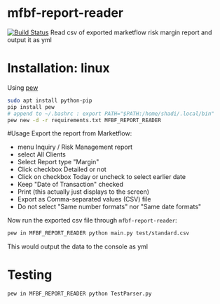 # mfbf-report-reader
[![Build Status](https://travis-ci.org/shadiakiki1986/mfbf-report-reader.svg?branch=master)](https://travis-ci.org/shadiakiki1986/mfbf-report-reader)
Read csv of exported marketflow risk margin report and output it as yml

# Installation: linux
Using [pew](https://github.com/berdario/pew)
```bash
sudo apt install python-pip
pip install pew
# append to ~/.bashrc : export PATH="$PATH:/home/shadi/.local/bin"
pew new -d -r requirements.txt MFBF_REPORT_READER
```

#Usage
Export the report from Marketflow:
* menu Inquiry / Risk Management report
* select All Clients
* Select Report type "Margin"
* Click checkbox Detailed or not
* Click on checkbox Today or uncheck to select earlier date
* Keep "Date of Transaction" checked
* Print (this actually just displays to the screen)
* Export as Comma-separated values (CSV) file
* Do not select "Same number formats" nor "Same date formats"

Now run the exported csv file through `mfbf-report-reader`:

```bash
pew in MFBF_REPORT_READER python main.py test/standard.csv
```

This would output the data to the console as yml

# Testing
```bash
pew in MFBF_REPORT_READER python TestParser.py
```
